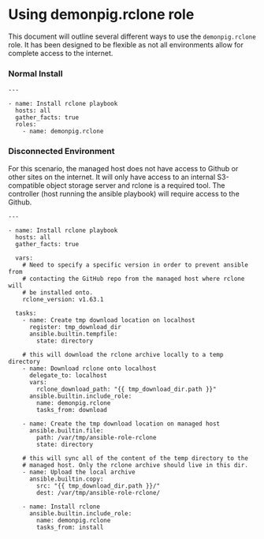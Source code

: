 # Using demonpig.rclone role
This document will outline several different ways to use the `demonpig.rclone` role. It has been designed to be flexible as not all environments allow for complete access to the internet. 

### Normal Install
```
---

- name: Install rclone playbook
  hosts: all
  gather_facts: true
  roles:
    - name: demonpig.rclone
```

### Disconnected Environment
For this scenario, the managed host does not have access to Github or other sites on the internet. It will only have access to an internal S3-compatible object storage server and rclone is a required tool. The controller (host running the ansible playbook) will require access to the Github.

```
---

- name: Install rclone playbook
  hosts: all
  gather_facts: true

  vars:
    # Need to specify a specific version in order to prevent ansible from 
    # contacting the GitHub repo from the managed host where rclone will
    # be installed onto.
    rclone_version: v1.63.1

  tasks:
    - name: Create tmp download location on localhost
      register: tmp_download_dir
      ansible.builtin.tempfile:
        state: directory

    # this will download the rclone archive locally to a temp directory
    - name: Download rclone onto localhost
      delegate_to: localhost
      vars:
        rclone_download_path: "{{ tmp_download_dir.path }}"
      ansible.builtin.include_role:
        name: demonpig.rclone
        tasks_from: download

    - name: Create the tmp download location on managed host
      ansible.builtin.file:
        path: /var/tmp/ansible-role-rclone
        state: directory

    # this will sync all of the content of the temp directory to the 
    # managed host. Only the rclone archive should live in this dir.
    - name: Upload the local archive
      ansible.builtin.copy:
        src: "{{ tmp_download_dir.path }}/"
        dest: /var/tmp/ansible-role-rclone/

    - name: Install rclone
      ansible.builtin.include_role:
        name: demonpig.rclone
        tasks_from: install
```
